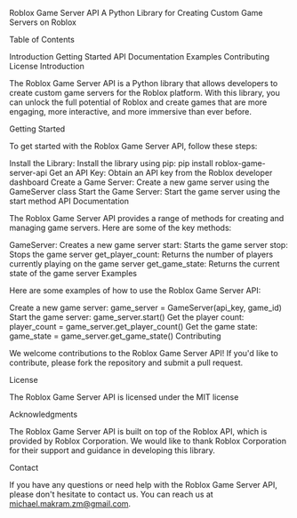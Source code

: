 Roblox Game Server API
A Python Library for Creating Custom Game Servers on Roblox

Table of Contents

Introduction
Getting Started
API Documentation
Examples
Contributing
License
Introduction

The Roblox Game Server API is a Python library that allows developers to create custom game servers for the Roblox platform. With this library, you can unlock the full potential of Roblox and create games that are more engaging, more interactive, and more immersive than ever before.

Getting Started

To get started with the Roblox Game Server API, follow these steps:

Install the Library: Install the library using pip: pip install roblox-game-server-api
Get an API Key: Obtain an API key from the Roblox developer dashboard
Create a Game Server: Create a new game server using the GameServer class
Start the Game Server: Start the game server using the start method
API Documentation

The Roblox Game Server API provides a range of methods for creating and managing game servers. Here are some of the key methods:

GameServer: Creates a new game server
start: Starts the game server
stop: Stops the game server
get_player_count: Returns the number of players currently playing on the game server
get_game_state: Returns the current state of the game server
Examples

Here are some examples of how to use the Roblox Game Server API:

Create a new game server: game_server = GameServer(api_key, game_id)
Start the game server: game_server.start()
Get the player count: player_count = game_server.get_player_count()
Get the game state: game_state = game_server.get_game_state()
Contributing

We welcome contributions to the Roblox Game Server API! If you'd like to contribute, please fork the repository and submit a pull request.

License

The Roblox Game Server API is licensed under the MIT license 

Acknowledgments

The Roblox Game Server API is built on top of the Roblox API, which is provided by Roblox Corporation. We would like to thank Roblox Corporation for their support and guidance in developing this library.

Contact

If you have any questions or need help with the Roblox Game Server API, please don't hesitate to contact us. You can reach us at michael.makram.zm@gmail.com.
